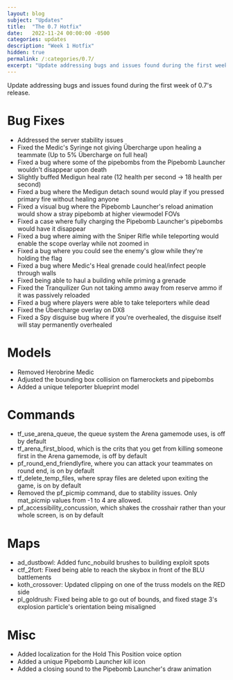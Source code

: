 ```yaml
---
layout: blog
subject: "Updates"
title:  "The 0.7 Hotfix"
date:   2022-11-24 00:00:00 -0500
categories: updates
description: "Week 1 Hotfix"
hidden: true
permalink: /:categories/0.7/ 
excerpt: "Update addressing bugs and issues found during the first week of 0.7's release."
---
```


Update addressing bugs and issues found during the first week of 0.7's release.

# Bug Fixes
- Addressed the server stability issues
- Fixed the Medic's Syringe not giving Übercharge upon healing a teammate (Up to 5% Übercharge on full heal)
- Fixed a bug where some of the pipebombs from the Pipebomb Launcher wouldn't disappear upon death
- Slightly buffed Medigun heal rate (12 health per second -> 18 health per second)
- Fixed a bug where the Medigun detach sound would play if you pressed primary fire without healing anyone
- Fixed a visual bug where the Pipebomb Launcher's reload animation would show a stray pipebomb at higher viewmodel FOVs
- Fixed a case where fully charging the Pipebomb Launcher's pipebombs would have it disappear
- Fixed a bug where aiming with the Sniper Rifle while teleporting would enable the scope overlay while not zoomed in
- Fixed a bug where you could see the enemy's glow while they're holding the flag
- Fixed a bug where Medic's Heal grenade could heal/infect people through walls
- Fixed being able to haul a building while priming a grenade 
- Fixed the Tranquilizer Gun not taking ammo away from reserve ammo if it was passively reloaded
- Fixed a bug where players were able to take teleporters while dead
- Fixed the Übercharge overlay on DX8
- Fixed a Spy disguise bug where if you're overhealed, the disguise itself will stay permanently overhealed

# Models
- Removed Herobrine Medic
- Adjusted the bounding box collision on flamerockets and pipebombs
- Added a unique teleporter blueprint model

# Commands
- tf_use_arena_queue, the queue system the Arena gamemode uses, is off by default
- tf_arena_first_blood, which is the crits that you get from killing someone first in the Arena gamemode, is off by default
- pf_round_end_friendlyfire, where you can attack your teammates on round end, is on by default
- tf_delete_temp_files, where spray files are deleted upon exiting the game, is on by default
- Removed the pf_picmip command, due to stability issues. Only mat_picmip values from -1 to 4 are allowed.
- pf_accessibility_concussion, which shakes the crosshair rather than your whole screen, is on by default

# Maps
- ad_dustbowl: Added func_nobuild brushes to building exploit spots
- ctf_2fort: Fixed being able to reach the skybox in front of the BLU battlements
- koth_crossover: Updated clipping on one of the truss models on the RED side
- pl_goldrush: Fixed being able to go out of bounds, and fixed stage 3's explosion particle's orientation being misaligned


# Misc
- Added localization for the Hold This Position voice option
- Added a unique Pipebomb Launcher kill icon
- Added a closing sound to the Pipebomb Launcher's draw animation